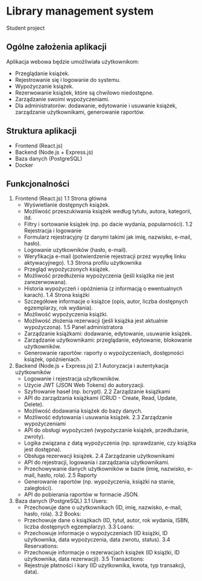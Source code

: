 # Library management system

Student project

## Ogólne założenia aplikacji
Aplikacja webowa będzie umożliwiała użytkownikom:

- Przeglądanie książek.
- Rejestrowanie się i logowanie do systemu.
- Wypożyczanie książek.
- Rezerwowanie książek, które są chwilowo niedostępne.
- Zarządzanie swoimi wypożyczeniami.
- Dla administratorów: dodawanie, edytowanie i usuwanie książek, zarządzanie użytkownikami, generowanie raportów.

## Struktura aplikacji

- Frontend (React.js)
- Backend (Node.js + Express.js)
- Baza danych (PostgreSQL)
- Docker

## Funkcjonalności

1. Frontend (React.js)
    1.1 Strona główna
    - Wyświetlanie dostępnych książek.
    - Możliwość przeszukiwania książek według tytułu, autora, kategorii, itd.
    - Filtry i sortowanie książek (np. po dacie wydania, popularności).
    1.2 Rejestracja i logowanie
    - Formularz rejestracyjny (z danymi takimi jak imię, nazwisko, e-mail, hasło).
    - Logowanie użytkowników (hasło, e-mail).
    - Weryfikacja e-mail (potwierdzenie rejestracji przez wysyłkę linku aktywacyjnego).
    1.3 Strona profilu użytkownika
    - Przegląd wypożyczonych książek.
    - Możliwość przedłużenia wypożyczenia (jeśli książka nie jest zarezerwowana).
    - Historia wypożyczeń i opóźnienia (z informacją o ewentualnych karach).
    1.4 Strona książki
    - Szczegółowe informacje o książce (opis, autor, liczba dostępnych egzemplarzy, rok wydania).
    - Możliwość wypożyczenia książki.
    - Możliwość złożenia rezerwacji (jeśli książka jest aktualnie wypożyczona).
    1.5 Panel administratora
    - Zarządzanie książkami: dodawanie, edytowanie, usuwanie książek.
    - Zarządzanie użytkownikami: przeglądanie, edytowanie, blokowanie użytkowników.
    - Generowanie raportów: raporty o wypożyczeniach, dostępności książek, opóźnieniach.
2. Backend (Node.js + Express.js)
    2.1 Autoryzacja i autentykacja użytkowników
    - Logowanie i rejestracja użytkowników.
    - Użycie JWT (JSON Web Tokens) do autoryzacji.
    - Szyfrowanie haseł (np. bcrypt).
    2.2 Zarządzanie książkami
    - API do zarządzania książkami (CRUD - Create, Read, Update, Delete).
    - Możliwość dodawania książek do bazy danych.
    - Możliwość edytowania i usuwania książek.
    2.3 Zarządzanie wypożyczeniami
    - API do obsługi wypożyczeń (wypożyczanie książek, przedłużanie, zwroty).
    - Logika związana z datą wypożyczenia (np. sprawdzanie, czy książka jest dostępna).
    - Obsługa rezerwacji książek.
    2.4 Zarządzanie użytkownikami
    - API do rejestracji, logowania i zarządzania użytkownikami.
    - Przechowywanie danych użytkowników w bazie (imię, nazwisko, e-mail, hasło, rola).
    2.5 Raporty
    - Generowanie raportów (np. wypożyczenia, książki na stanie, zaległości).
    - API do pobierania raportów w formacie JSON.
3. Baza danych (PostgreSQL)
    3.1 Users: 
    - Przechowuje dane o użytkownikach (ID, imię, nazwisko, e-mail, hasło, rola).
    3.2 Books: 
    - Przechowuje dane o książkach (ID, tytuł, autor, rok wydania, ISBN, liczba dostępnych egzemplarzy).
    3.3 Loans: 
    - Przechowuje informacje o wypożyczeniach (ID książki, ID użytkownika, data wypożyczenia, data zwrotu, status).
    3.4 Reservations: 
    - Przechowuje informacje o rezerwacjach książek (ID książki, ID użytkownika, data rezerwacji).
    3.5 Transactions: 
    - Rejestruje płatności i kary (ID użytkownika, kwota, typ transakcji, data).